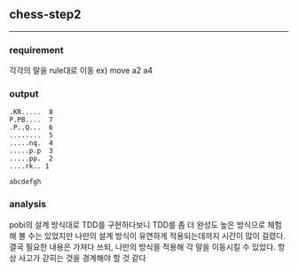 ## chess-step2
---

### requirement

각각의 말을 rule대로 이동
ex) move a2 a4

### output
```
.KR.....  8
P.PB....  7
.P..Q...  6
........  5
.....nq.  4
.....p.p  3
.....pp.  2
....rk.. 1

abcdefgh
```

### analysis

pobi의 설계 방식대로 TDD를 구현하다보니 TDD를 좀 더 완성도 높은 방식으로 체험해 볼 수는 있었지만 나만의 설계 방식이 유연하게 적용되는데까지 시간이 많이 걸렸다. 결국 필요한 내용은 가져다 쓰되, 나만의 방식을 적용해 각 말을 이동시킬 수 있었다. 항상 사고가 갇히는 것을 경계해야 할 것 같다
